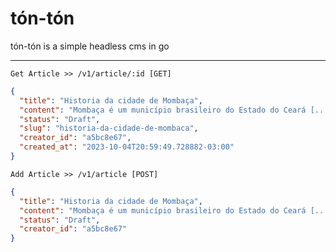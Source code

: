 # tón-tón
tón-tón is a simple headless cms in go

---

`Get Article >> /v1/article/:id [GET]`
```json
{
  "title": "Historia da cidade de Mombaça",
  "content": "Mombaça é um município brasileiro do Estado do Ceará [...]",
  "status": "Draft",
  "slug": "historia-da-cidade-de-mombaca",
  "creator_id": "a5bc8e67",
  "created_at": "2023-10-04T20:59:49.728882-03:00"
}
```

`Add Article >> /v1/article [POST]`
```json
{
  "title": "Historia da cidade de Mombaça",
  "content": "Mombaça é um município brasileiro do Estado do Ceará [...]",
  "status": "Draft",
  "creator_id": "a5bc8e67"
}
```
